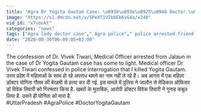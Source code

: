 ```yaml
---
title: "Agra Dr Yogita Gautam Case: \u0938\u093e\u0925\u0940 Doctor \u0939\u0940 \u0928\u093f\u0915\u0932\u093e \u0915\u093e\u0924\u093f\u0932, \u0915\u092c\u0942\u0932\u093e \u0917\u0941\u0928\u093e\u0939 \u0935\u0928\u0907\u0902\u0921\u093f\u092f\u093e \u0939\u093f\u0902\u0926\u0940"
image: "https://s1.dmcdn.net/v/SPeXT1VIbbEk6vG4o/x240"
vid_id: "x7vonkt"
categories: "news"
tags: ["Agra lady doctor case"," Agra police"," police arrested friend doctor"]
date: "2020-08-30T06:09:05+03:00"
---
```

The confession of Dr. Vivek Tiwari, Medical Officer arrested from Jalaun in the case of Dr Yogita Gautam case has come to light. Medical officer Dr Vivek Tiwari confessed in police interrogation that I killed Yogita Gautam.  <br>उत्तर प्रदेश में महिलाओं के साथ हो रहे अपराध थमने का नाम नहीं ले रहे हैं।  अब आगरा में एक महिला डॉक्टर योगिता गौतम की बेरहमी से हत्या कर दी गई. इस मामले में पुलिस ने जालौन से मेडिकल ऑफिसर डॉ विवेक तिवारी को गिरफ्तार किया है. खबरों के मुताबिक, आरोपी डॉक्टर विवेक तिवारी ने गुनाह कबूल लिया है. उसने ही योगिता को मारा है.   <br>#UttarPradesh #AgraPolice #DoctorYogitaGautam
